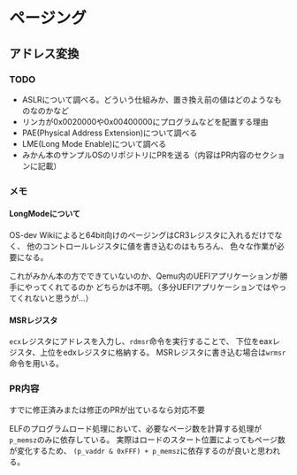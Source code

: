 # ページング

## アドレス変換

### TODO

- ASLRについて調べる。どういう仕組みか、置き換え前の値はどのようなものなのかなど
- リンカが0x0020000や0x00400000にプログラムなどを配置する理由
- PAE(Physical Address Extension)について調べる
- LME(Long Mode Enable)について調べる
- みかん本のサンプルOSのリポジトリにPRを送る（内容はPR内容のセクションに記載）

### メモ

#### LongModeについて

OS-dev Wikiによると64bit向けのページングはCR3レジスタに入れるだけでなく、
他のコントロールレジスタに値を書き込むのはもちろん、
色々な作業が必要になる。

これがみかん本の方でできていないのか、Qemu内のUEFIアプリケーションが勝手にやってくれてるのか
どちらかは不明。（多分UEFIアプリケーションではやってくれないと思うが…）

#### MSRレジスタ

`ecx`レジスタにアドレスを入力し、`rdmsr`命令を実行することで、
下位をeaxレジスタ、上位をedxレジスタに格納する。
MSRレジスタに書き込む場合は`wrmsr`命令を用いる。

### PR内容

すでに修正済みまたは修正のPRが出ているなら対応不要

ELFのプログラムロード処理において、必要なページ数を計算する処理が`p_memsz`のみに依存している。
実際はロードのスタート位置によってもページ数が変化するため、
`(p_vaddr & 0xFFF) + p_memsz`に依存するのが良いと思われる。